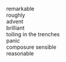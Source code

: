 remarkable  
roughly  
advent  
brilliant  
toiling in the trenches  
panic  
composure
sensible  
reasonable  
